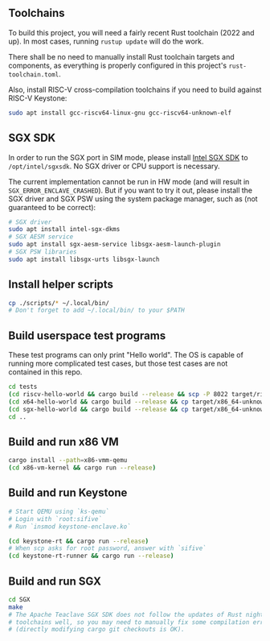## Toolchains

To build this project, you will need a fairly recent Rust toolchain (2022 and up). In most cases, running `rustup update` will do the work.

There shall be no need to manually install Rust toolchain targets and components, as everything is properly configured in this project's `rust-toolchain.toml`.

Also, install RISC-V cross-compilation toolchains if you need to build against RISC-V Keystone:

```sh
sudo apt install gcc-riscv64-linux-gnu gcc-riscv64-unknown-elf
```

## SGX SDK

In order to run the SGX port in SIM mode, please install [Intel SGX SDK](https://01.org/intel-software-guard-extensions/downloads) to `/opt/intel/sgxsdk`. No SGX driver or CPU support is necessary.

The current implementation cannot be run in HW mode (and will result in `SGX_ERROR_ENCLAVE_CRASHED`). But if you want to try it out, please install the SGX driver and SGX PSW using the system package manager, such as (not guaranteed to be correct):

```sh
# SGX driver
sudo apt install intel-sgx-dkms
# SGX AESM service
sudo apt install sgx-aesm-service libsgx-aesm-launch-plugin
# SGX PSW libraries
sudo apt install libsgx-urts libsgx-launch
```

## Install helper scripts

```sh
cp ./scripts/* ~/.local/bin/
# Don't forget to add ~/.local/bin/ to your $PATH
```

## Build userspace test programs

These test programs can only print "Hello world". The OS is capable of running more complicated test cases, but those test cases are not contained in this repo.

```sh
cd tests
(cd riscv-hello-world && cargo build --release && scp -P 8022 target/riscv64gc-unknown-none-elf/release/riscv-hello-world root@localhost:~/keystone-init)
(cd x64-hello-world && cargo build --release && cp target/x86_64-unknown-none-elf/release/x64-hello-world ../../x86-vm-kernel/x86-vm-init)
(cd sgx-hello-world && cargo build --release && cp target/x86_64-unknown-none-elf/release/sgx-hello-world ../../SGX/bin/sgx-init)
cd ..
```

## Build and run x86 VM

```sh
cargo install --path=x86-vmm-qemu
(cd x86-vm-kernel && cargo run --release)
```

## Build and run Keystone

```sh
# Start QEMU using `ks-qemu`
# Login with `root:sifive`
# Run `insmod keystone-enclave.ko`

(cd keystone-rt && cargo run --release)
# When scp asks for root password, answer with `sifive`
(cd keystone-rt-runner && cargo run --release)
```

## Build and run SGX

```sh
cd SGX
make
# The Apache Teaclave SGX SDK does not follow the updates of Rust nightly
# toolchains well, so you may need to manually fix some compilation errors
# (directly modifying cargo git checkouts is OK).
```
